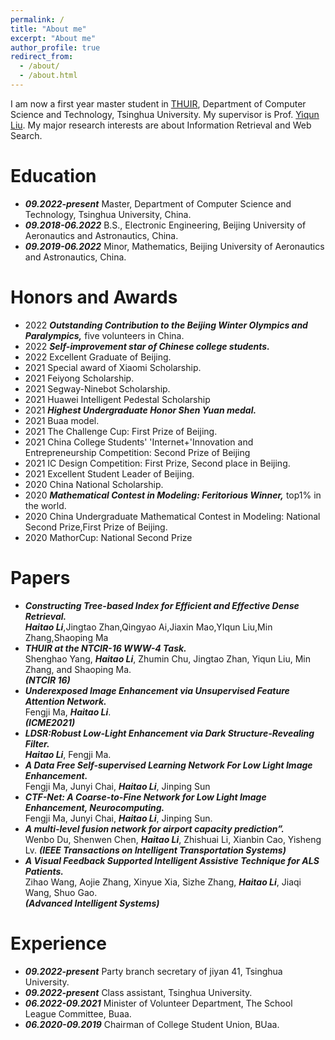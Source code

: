 ```yaml
---
permalink: /
title: "About me"
excerpt: "About me"
author_profile: true
redirect_from: 
  - /about/
  - /about.html
---
```


I am now a first year master student in [THUIR](http://www.thuir.cn/), Department of Computer Science and Technology, Tsinghua University. My supervisor is Prof. [Yiqun Liu](http://www.thuir.cn/group/~YQLiu/). My major research interests are about Information Retrieval and Web Search.


Education
======
* ***09.2022-present*** Master, Department of Computer Science and Technology, Tsinghua University, China.
* ***09.2018-06.2022*** B.S., Electronic Engineering, Beijing University of Aeronautics and Astronautics, China.
* ***09.2019-06.2022*** Minor, Mathematics, Beijing University of Aeronautics and Astronautics, China.

Honors and Awards
======
* 2022 ***Outstanding Contribution to the Beijing Winter Olympics and Paralympics,*** five volunteers in China.
* 2022 ***Self-improvement star of Chinese college students.***
* 2022 Excellent Graduate of Beijing.
* 2021 Special award of Xiaomi Scholarship.
* 2021 Feiyong Scholarship.
* 2021 Segway-Ninebot Scholarship.
* 2021 Huawei Intelligent Pedestal Scholarship
* 2021 ***Highest Undergraduate Honor Shen Yuan medal.***
* 2021 Buaa model.
* 2021 The Challenge Cup: First Prize of Beijing.
* 2021 China College Students' 'Internet+'Innovation and Entrepreneurship Competition: Second Prize of Beijing
* 2021 IC Design Competition: First Prize, Second place in Beijing.
* 2021 Excellent Student Leader of Beijing.
* 2020 China National Scholarship.
* 2020 ***Mathematical Contest in Modeling: Feritorious Winner,*** top1% in the world.
* 2020 China Undergraduate Mathematical Contest in Modeling: National Second Prize,First Prize of Beijing.
* 2020 MathorCup: National Second Prize


Papers
======
* ***Constructing Tree-based Index for Efficient and Effective Dense Retrieval.*** <br>
  ***Haitao Li***,Jingtao Zhan,Qingyao Ai,Jiaxin Mao,YIqun Liu,Min Zhang,Shaoping Ma
* ***THUIR at the NTCIR-16 WWW-4 Task.*** <br>
  Shenghao Yang, ***Haitao Li***, Zhumin Chu, Jingtao Zhan, Yiqun Liu, Min Zhang, and Shaoping Ma. <br>
  ***(NTCIR 16)***
* ***Underexposed Image Enhancement via Unsupervised Feature Attention Network.*** <br>
  Fengji Ma, ***Haitao Li***. <br>
  ***(ICME2021)***
* ***LDSR:Robust Low-Light Enhancement via Dark Structure-Revealing Filter.*** <br>
  ***Haitao Li***, Fengji Ma.
* ***A Data Free Self-supervised Learning Network For Low Light Image Enhancement.*** <br>
  Fengji Ma, Junyi Chai, ***Haitao Li***, Jinping Sun
* ***CTF-Net: A Coarse-to-Fine Network for Low Light Image Enhancement, Neurocomputing.*** <br>
  Fengji Ma, Junyi Chai, ***Haitao Li***, Jinping Sun.
* ***A multi-level fusion network for airport capacity prediction”.*** <br>
  Wenbo Du, Shenwen Chen, ***Haitao Li***, Zhishuai Li, Xianbin Cao, Yisheng Lv.
  ***(IEEE Transactions on Intelligent Transportation Systems)***
* ***A Visual Feedback Supported Intelligent Assistive Technique for ALS Patients.*** <br>
  Zihao Wang, Aojie Zhang, Xinyue Xia, Sizhe Zhang, ***Haitao Li***, Jiaqi Wang, Shuo Gao. <br>
  ***(Advanced Intelligent Systems)***



Experience
======
* ***09.2022-present*** Party branch secretary of jiyan 41, Tsinghua University.
* ***09.2022-present*** Class assistant, Tsinghua University.
* ***06.2022-09.2021*** Minister of Volunteer Department, The School League Committee, Buaa.
* ***06.2020-09.2019*** Chairman of College Student Union, BUaa.

 
<script type="text/javascript" id="clustrmaps" src="//clustrmaps.com/map_v2.js?d=ntPmnUOUiTp6VVk_fiKXf6vboAHV_ss2pwMEJguMFOo&cl=ffffff&w=a"></script>
